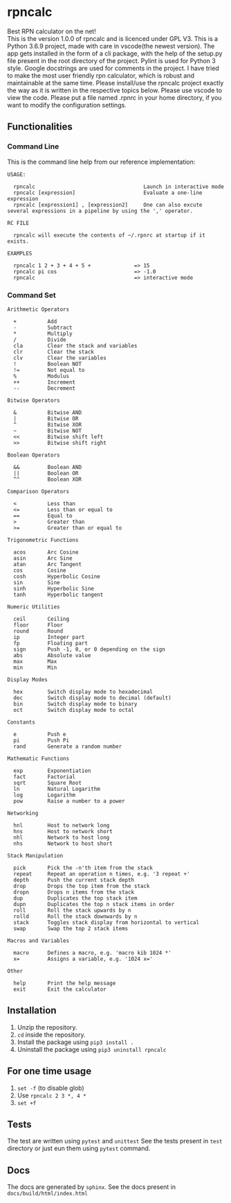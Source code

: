 # rpncalc

Best RPN calculator on the net!  
This is the version 1.0.0 of rpncalc and is licenced under GPL V3. This is a Python 3.6.9 project, made with care in vscode(the newest version). The app gets installed in the form of a cli package, with the help of the setup.py file present in the root directory of the project. Pylint is used for Python 3 style. Google docstrings are used for comments in the project. I have tried to make the most user friendly rpn calculator, which is robust and maintainable at the same time. Please install/use the rpncalc project exactly the way as it is written in the respective topics below. Please use vscode to view the code. Please put a file named .rpnrc in your home directory, if you want to modify the configuration settings.

## Functionalities

### Command Line

This is the command line help from our reference implementation:

    USAGE:

      rpncalc                                   Launch in interactive mode
      rpncalc [expression]                      Evaluate a one-line expression
      rpncalc [expression1] , [expression2]     One can also excute several expressions in a pipeline by using the ',' operator.

    RC FILE

      rpncalc will execute the contents of ~/.rpnrc at startup if it exists.

    EXAMPLES
    
      rpncalc 1 2 + 3 + 4 + 5 +              => 15
      rpncalc pi cos                         => -1.0
      rpncalc                                => interactive mode

### Command Set

    Arithmetic Operators

      +          Add
      -          Subtract
      *          Multiply
      /          Divide
      cla        Clear the stack and variables
      clr        Clear the stack
      clv        Clear the variables
      !          Boolean NOT
      !=         Not equal to
      %          Modulus
      ++         Increment
      --         Decrement

    Bitwise Operators

      &          Bitwise AND
      |          Bitwise OR
      ^          Bitwise XOR
      ~          Bitwise NOT
      <<         Bitwise shift left
      >>         Bitwise shift right

    Boolean Operators

      &&         Boolean AND
      ||         Boolean OR
      ^^         Boolean XOR

    Comparison Operators

      <          Less than
      <=         Less than or equal to
      ==         Equal to
      >          Greater than
      >=         Greater than or equal to

    Trigonometric Functions

      acos       Arc Cosine
      asin       Arc Sine
      atan       Arc Tangent
      cos        Cosine
      cosh       Hyperbolic Cosine
      sin        Sine
      sinh       Hyperbolic Sine
      tanh       Hyperbolic tangent

    Numeric Utilities

      ceil       Ceiling
      floor      Floor
      round      Round
      ip         Integer part
      fp         Floating part
      sign       Push -1, 0, or 0 depending on the sign
      abs        Absolute value
      max        Max
      min        Min

    Display Modes

      hex        Switch display mode to hexadecimal
      dec        Switch display mode to decimal (default)
      bin        Switch display mode to binary
      oct        Switch display mode to octal

    Constants

      e          Push e
      pi         Push Pi
      rand       Generate a random number

    Mathematic Functions

      exp        Exponentiation
      fact       Factorial
      sqrt       Square Root
      ln         Natural Logarithm
      log        Logarithm
      pow        Raise a number to a power

    Networking

      hnl        Host to network long
      hns        Host to network short
      nhl        Network to host long
      nhs        Network to host short

    Stack Manipulation

      pick       Pick the -n'th item from the stack
      repeat     Repeat an operation n times, e.g. '3 repeat +'
      depth      Push the current stack depth
      drop       Drops the top item from the stack
      dropn      Drops n items from the stack
      dup        Duplicates the top stack item
      dupn       Duplicates the top n stack items in order
      roll       Roll the stack upwards by n
      rolld      Roll the stack downwards by n
      stack      Toggles stack display from horizontal to vertical
      swap       Swap the top 2 stack items

    Macros and Variables

      macro      Defines a macro, e.g. 'macro kib 1024 *'
      x=         Assigns a variable, e.g. '1024 x='

    Other

      help       Print the help message
      exit       Exit the calculator



## Installation

1. Unzip the repository. 
2. `cd` inside the repository.
3. Install the package using `pip3 install .`
4. Uninstall the package using `pip3 uninstall rpncalc`

## For one time usage

1. `set -f` (to disable glob)
2. Use `rpncalc 2 3 *, 4 *`
3. `set +f`

## Tests

The test are written using `pytest` and `unittest`
See the tests present in `test` directory or just eun them using `pytest` command.

## Docs

The docs are generated by `sphinx`.
See the docs present in `docs/build/html/index.html`
